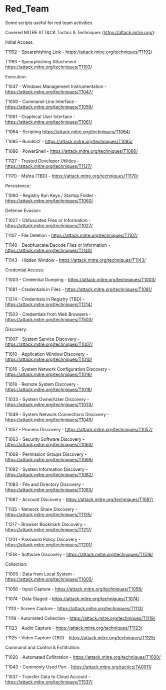 # Red_Team
Some scripts useful for red team activities

Covered MITRE ATT&CK Tactics & Techniques (https://attack.mitre.org/):

Initial Access:

T1192 - Spearphishing Link - https://attack.mitre.org/techniques/T1192/

T1193 - Spearphishing Attachment - https://attack.mitre.org/techniques/T1193/

Execution:

T1047 - Windows Management Instrumentation - https://attack.mitre.org/techniques/T1047/

T1059 - Command-Line Interface - https://attack.mitre.org/techniques/T1059/

T1061 - Graphical User Interface - https://attack.mitre.org/techniques/T1061/

T1064 - Scripting https://attack.mitre.org/techniques/T1064/

T1085 - Rundll32 - https://attack.mitre.org/techniques/T1085/

T1086 - PowerShell - https://attack.mitre.org/techniques/T1086/

T1127 - Trusted Developer Utilities - https://attack.mitre.org/techniques/T1127/

T1170 - Mshta (TBD) - https://attack.mitre.org/techniques/T1170/

Persistence:

T1060 - Registry Run Keys / Startup Folder - https://attack.mitre.org/techniques/T1060/

Defense Evasion:

T1027 - Obfuscated Files or Information - https://attack.mitre.org/techniques/T1027/

T1107 - File Deletion - https://attack.mitre.org/techniques/T1107/

T1140 - Deobfuscate/Decode Files or Information - https://attack.mitre.org/techniques/T1140/

T1143 - Hidden Window - https://attack.mitre.org/techniques/T1143/

Credential Access:

T1003 - Credential Dumping - https://attack.mitre.org/techniques/T1003/

T1081 - Credentials in Files - https://attack.mitre.org/techniques/T1081/

T1214 - Credentials in Registry (TBD) - https://attack.mitre.org/techniques/T1214/

T1503 - Credentials from Web Browsers - https://attack.mitre.org/techniques/T1503/

Discovery:

T1007 - System Service Discovery - https://attack.mitre.org/techniques/T1007/

T1010 - Application Window Discovery - https://attack.mitre.org/techniques/T1010/

T1016 - System Network Configuration Discovery - https://attack.mitre.org/techniques/T1016/

T1018 - Remote System Discovery - https://attack.mitre.org/techniques/T1018/

T1033 - System Owner/User Discovery - https://attack.mitre.org/techniques/T1033/

T1049 - System Network Connections Discovery - https://attack.mitre.org/techniques/T1049/

T1057 - Process Discovery - https://attack.mitre.org/techniques/T1057/

T1063 - Security Software Discovery - https://attack.mitre.org/techniques/T1063/

T1069 - Permission Groups Discovery - https://attack.mitre.org/techniques/T1069/

T1082 - System Information Discovery - https://attack.mitre.org/techniques/T1082/

T1083 - File and Directory Discovery - https://attack.mitre.org/techniques/T1083/

T1087 - Account Discovery - https://attack.mitre.org/techniques/T1087/

T1135 - Network Share Discovery - https://attack.mitre.org/techniques/T1135/

T1217 - Browser Bookmark Discovery - https://attack.mitre.org/techniques/T1217/

T1201 - Password Policy Discovery - https://attack.mitre.org/techniques/T1201/

T1518 - Software Discovery - https://attack.mitre.org/techniques/T1518/

Collection:

T1005 - Data from Local System - https://attack.mitre.org/techniques/T1005/

T1056 - Input Capture - https://attack.mitre.org/techniques/T1056/

T1074 - Data Staged - https://attack.mitre.org/techniques/T1074/

T1113 - Screen Capture - https://attack.mitre.org/techniques/T1113/

T1119 - Automated Collection - https://attack.mitre.org/techniques/T1119/

T1123 - Audio Capture - https://attack.mitre.org/techniques/T1123/

T1125 - Video Capture (TBD) - https://attack.mitre.org/techniques/T1125/

Command and Control & Exfiltration:

T1020 - Automated Exfiltration - https://attack.mitre.org/techniques/T1020/

T1043 - Commonly Used Port - https://attack.mitre.org/tactics/TA0011/

T1537 - Transfer Data to Cloud Account - https://attack.mitre.org/techniques/T1537/
